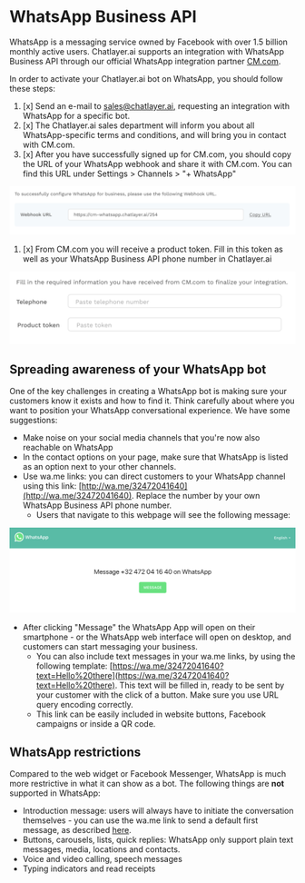 # WhatsApp Business API

WhatsApp is a messaging service owned by Facebook with over 1.5 billion monthly active users. Chatlayer.ai supports an integration with WhatsApp Business API through our official WhatsApp integration partner [CM.com](https://www.cm.com).

In order to activate your Chatlayer.ai bot on WhatsApp, you should follow these steps:

1. [x] Send an e-mail to [sales@chatlayer.ai](mailto:sales@chatlayer.ai), requesting an integration with WhatsApp for a specific bot.
2. [x] The Chatlayer.ai sales department will inform you about all WhatsApp-specific terms and conditions, and will bring you in contact with CM.com.
3. [x] After you have successfully signed up for CM.com, you should copy the URL of your WhatsApp webhook and share it with CM.com. You can find this URL under Settings &gt; Channels &gt; "+ WhatsApp"

![](../.gitbook/assets/image%20%28121%29.png)

1. [x] From CM.com you will receive a product token. Fill in this token as well as your WhatsApp Business API phone number in Chatlayer.ai

![](../.gitbook/assets/image%20%2825%29.png)

## Spreading awareness of your WhatsApp bot

One of the key challenges in creating a WhatsApp bot is making sure your customers know it exists and how to find it. Think carefully about where you want to position your WhatsApp conversational experience. We have some suggestions:

* Make noise on your social media channels that you're now also reachable on WhatsApp
* In the contact options on your page, make sure that WhatsApp is listed as an option next to your other channels.
* Use wa.me links: you can direct customers to your WhatsApp channel using this link: [http://wa.me/32472041640](http://wa.me/32472041640). Replace the number by your own WhatsApp Business API phone number. 
  * Users that navigate to this webpage will see the following message:

![](../.gitbook/assets/image%20%28170%29.png)

* After clicking "Message" the WhatsApp App will open on their smartphone - or the WhatsApp web interface will open on desktop, and customers can start messaging your business.
  * You can also include text messages in your wa.me links, by using the following template:  [https://wa.me/32472041640?text=Hello%20there](https://wa.me/32472041640?text=Hello%20there). This text will be filled in, ready to be sent by your customer with the click of a button. Make sure you use URL query encoding correctly.
  * This link can be easily included in website buttons, Facebook campaigns or inside a QR code.

## WhatsApp restrictions

Compared to the web widget or Facebook Messenger, WhatsApp is much more restrictive in what it can show as a bot. The following things are **not** supported in WhatsApp:

* Introduction message: users will always have to initiate the conversation themselves - you can use the wa.me link to send a default first message, as described [here](whatsapp.md#spreading-awareness-of-your-whatsapp-bot).
* Buttons, carousels, lists, quick replies: WhatsApp only support plain text messages, media, locations and contacts.
* Voice and video calling, speech messages
* Typing indicators and read receipts

